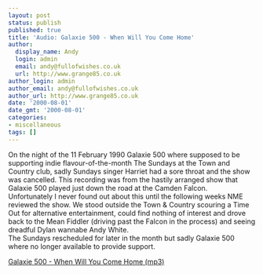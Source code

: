 ```yaml
---
layout: post
status: publish
published: true
title: 'Audio: Galaxie 500 - When Will You Come Home'
author:
  display_name: Andy
  login: admin
  email: andy@fullofwishes.co.uk
  url: http://www.grange85.co.uk
author_login: admin
author_email: andy@fullofwishes.co.uk
author_url: http://www.grange85.co.uk
date: '2000-08-01'
date_gmt: '2000-08-01'
categories:
- miscellaneous
tags: []
---
```

<p>On the night of the 11 February 1990 Galaxie 500 where supposed to be supporting indie flavour-of-the-month The Sundays at the Town and Country club, sadly Sundays singer Harriet had a sore throat and the show was cancelled. This recording was from the hastily arranged show that Galaxie 500 played just down the road at the Camden Falcon.<br />Unfortunately I never found out about this until the following weeks NME reviewed the show. We stood outside the Town & Country scouring a Time Out for alternative entertainment, could find nothing of interest and drove back to the Mean Fiddler (driving past the Falcon in the process) and seeing dreadful Dylan wannabe Andy White.<br />The Sundays rescheduled for later in the month but sadly Galaxie 500 where no longer available to provide support.</p>
<p><a href="http://www.box.net/shared/gaoejexsxn">Galaxie 500 - When Will You Come Home (mp3)</a></p>
